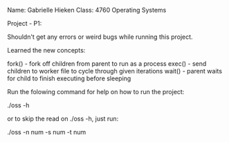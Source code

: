 Name: Gabrielle Hieken
Class: 4760 Operating Systems

Project - P1: 

Shouldn't get any errors or weird bugs while running this project.

Learned the new concepts:

fork() - fork off children from parent to run as a process
exec() - send children to worker file to cycle through given iterations
wait() - parent waits for child to finish executing before sleeping

Run the folowing command for help on how to run the project: 

./oss -h

or to skip the read on ./oss -h, just run:

./oss -n num -s num -t num 
